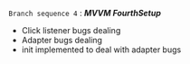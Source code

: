 
<code>Branch sequence 4</code> : <i><b>MVVM FourthSetup</b></i>
* Click listener bugs dealing
* Adapter bugs dealing
* init implemented to deal with adapter bugs

